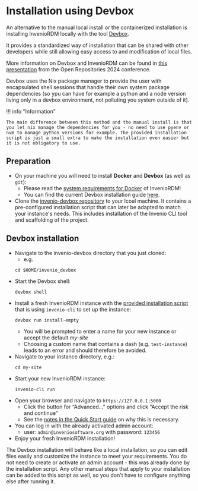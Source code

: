 # Installation using Devbox

An alternative to the manual local install or the containerized installation is installing InvenioRDM locally with the tool [Devbox](https://www.jetify.com/devbox/). 

It provides a standardized way of installation that can be shared with other developers while still allowing easy access to and modification of local files.

More information on Devbox and InvenioRDM can be found in [this presentation](https://zenodo.org/records/12554567) from the Open Repositories 2024 conference.

Devbox uses the Nix package manager to provide the user with encapsulated shell sessions that handle their own system package dependencies (so ypu can have for example a python and a node version living only in a devbox environment, not polluting you system outside of it).

!!! info "Information"

    The main difference between this method and the manual install is that you let nix manage the dependencies for you - no need to use pyenv or nvm to manage python versions for example. The provided installation script is just a small extra to make the installation even easier but it is not obligatory to use.

## Preparation

- On your machine you will need to install **Docker** and **Devbox** (as well as `git`):
    - Please read the [system requirements for Docker](https://inveniordm.docs.cern.ch/install/requirements/#docker) of InvenioRDM!
    - You can find the current Devbox installation guide [here](https://www.jetify.com/devbox/docs/installing_devbox/).
- Clone the [invenio-devbox repository](https://github.com/ulbmuenster/invenio-devbox) to your lcoal machine. It contains a pre-configured installation script that can later be adapted to match your instance's needs. This includes installation of the Invenio CLI tool and scaffolding of the project.

## Devbox installation

- Navigate to the invenio-devbox directory that you just cloned:
    - e.g. 
    ```
    cd $HOME/invenio_devbox
    ```
- Start the Devbox shell:
    ```
    devbox shell
    ```
- Install a fresh InvenioRDM instance with the [provided installation script](https://github.com/ulbmuenster/invenio-devbox/blob/main/devbox_scripts/install-empty.sh) that is using `invenio-cli` to set up the instance:
    ```
    devbox run install-empty
    ```
    - You will be prompted to enter a name for your new instance or accept the default *my-site*
    - Choosing a custom name that contains a dash (e.g. `test-instance`) leads to an error and should therefore be avoided.
- Navigate to your instance directory, e.g.:
    ```
    cd my-site
    ```
- Start your new InvenioRDM instance:
    ```
    invenio-cli run
    ```
- Open your browser and navigate to `https://127.0.0.1:5000`
    - Click the button for “Advanced…” options and click “Accept the risk and continue”
    - See the [notes in the Quick Start guide](https://inveniordm.docs.cern.ch/install/#5-explore-inveniordm) on why this is necessary.
- You can log in with the already activated admin account:
    - user: `admin@inveniosoftware.org` with password: `123456`
- Enjoy your fresh InvenioRDM installation!

The Devbox installation will behave like a local installation, so you can edit files easily and customize the instance to meet your requirements. You do not need to create or activate an admin account - this was already done by the installation script. Any other manual steps that apply to your installation can be added to this script as well, so you don't have to configure anything else after running it.
